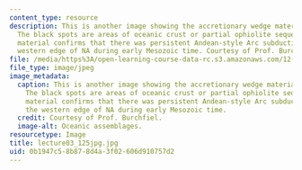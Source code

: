 ```yaml
---
content_type: resource
description: This is another image showing the accretionary wedge material in blue.
  The black spots are areas of oceanic crust or partial ophiolite sequences. This
  material confirms that there was persistent Andean-style Arc subduction along the
  western edge of NA during early Mesozoic time. Courtesy of Prof. Burchfiel.
file: /media/https%3A/open-learning-course-data-rc.s3.amazonaws.com/12-114-field-geology-i-fall-2005/0b1947c58b878d4a3f02606d910757d2_lecture03_125jpg.jpg
file_type: image/jpeg
image_metadata:
  caption: This is another image showing the accretionary wedge material in blue.
    The black spots are areas of oceanic crust or partial ophiolite sequences. This
    material confirms that there was persistent Andean-style Arc subduction along
    the western edge of NA during early Mesozoic time.
  credit: Courtesy of Prof. Burchfiel.
  image-alt: Oceanic assemblages.
resourcetype: Image
title: lecture03_125jpg.jpg
uid: 0b1947c5-8b87-8d4a-3f02-606d910757d2
---
```

